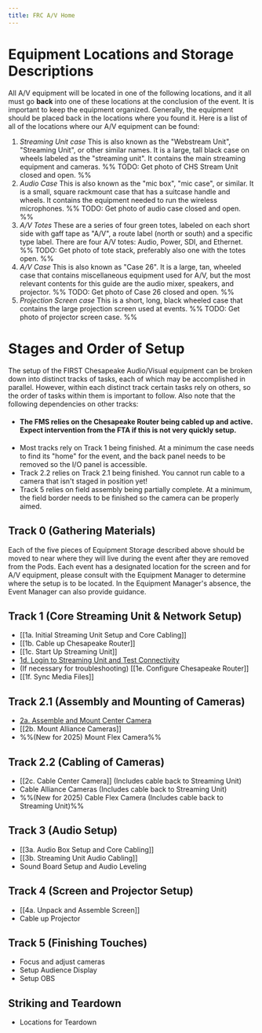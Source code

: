```yaml
---
title: FRC A/V Home
---
```


# Equipment Locations and Storage Descriptions
All A/V equipment will be located in one of the following locations, and it all must go **back** into one of these locations at the conclusion of the event. It is important to keep the equipment organized. Generally, the equipment should be placed back in the locations where you found it. Here is a list of all of the locations where our A/V equipment can be found:
1.  *Streaming Unit case*
This is also known as the "Webstream Unit", "Streaming Unit", or other similar names. It is a large, tall black case on wheels labeled as the "streaming unit". It contains the main streaming equipment and cameras.
%% 	TODO: Get photo of CHS Stream Unit closed and open. %%
2. *Audio Case*
This is also known as the "mic box", "mic case", or similar. It is a small, square rackmount case that has a suitcase handle and wheels. It contains the equipment needed to run the wireless microphones.
%% TODO: Get photo of audio case closed and open. %%
3.  *A/V Totes*
These are a series of four green totes, labeled on each short side with gaff tape as "A/V", a route label (north or south) and a specific type label. There are four A/V totes: Audio, Power, SDI, and Ethernet. 
%% TODO: Get photo of tote stack, preferably also one with the totes open. %%
4. *A/V Case*
This is also known as "Case 26". It is a large, tan, wheeled case that contains miscellaneous equipment used for A/V, but the most relevant contents for this guide are the audio mixer, speakers, and projector. 
%% TODO: Get photo of Case 26 closed and open. %%
5. *Projection Screen case*
This is a short, long, black wheeled case that contains the large projection screen used at events.
%% TODO: Get photo of projector screen case. %%

# Stages and Order of Setup
The setup of the FIRST Chesapeake Audio/Visual equipment can be broken down into distinct tracks of tasks, each of which may be accomplished in parallel. However, within each distinct track certain tasks rely on others, so the order of tasks within them is important to follow. Also note that the following dependencies on other tracks:
- #### The FMS relies on the Chesapeake Router being cabled up and active. Expect intervention from the FTA if this is not very quickly setup.
- Most tracks rely on Track 1 being finished. At a minimum the case needs to find its "home" for the event, and the back panel needs to be removed so the I/O panel is accessible.
- Track 2.2 relies on Track 2.1 being finished. You cannot run cable to a camera that isn't staged in position yet!  
- Track 5 relies on field assembly being partially complete. At a minimum, the field border needs to be finished so the camera can be properly aimed.

## Track 0 (Gathering Materials)
Each of the five pieces of Equipment Storage described above should be moved to near where they will live during the event after they are removed from the Pods. Each event has a designated location for the screen and for A/V equipment, please consult with the Equipment Manager to determine where the setup is to be located. In the Equipment Manager's absence, the Event Manager can also provide guidance.
## Track 1 (Core Streaming Unit & Network Setup)
- [[1a. Initial Streaming Unit Setup and Core Cabling]]
- [[1b. Cable up Chesapeake Router]]
- [[1c. Start Up Streaming Unit]]
- [1d. Login to Streaming Unit and Test Connectivity](1d.%20Login%20to%20Streaming%20Unit%20and%20Test%20Connectivity.md)
- (If necessary for troubleshooting) [[1e. Configure Chesapeake Router]]
- [[1f. Sync Media Files]]

## Track 2.1 (Assembly and Mounting of Cameras)
- [2a. Assemble and Mount Center Camera](2a.%20Assemble%20and%20Mount%20Center%20Camera.md)
- [[2b. Mount Alliance Cameras]]
- %%(New for 2025) Mount Flex Camera%%
## Track 2.2 (Cabling of Cameras)
- [[2c. Cable Center Camera]] (Includes cable back to Streaming Unit)
- Cable Alliance Cameras (Includes cable back to Streaming Unit)
- %%(New for 2025) Cable Flex Camera (Includes cable back to Streaming Unit)%%
## Track 3 (Audio Setup)
- [[3a. Audio Box Setup and Core Cabling]]
- [[3b. Streaming Unit Audio Cabling]]
- Sound Board Setup and Audio Leveling
## Track 4 (Screen and Projector Setup)
- [[4a. Unpack and Assemble Screen]]
- Cable up Projector
## Track 5 (Finishing Touches)
- Focus and adjust cameras
- Setup Audience Display
- Setup OBS
## Striking and Teardown
 - Locations for Teardown